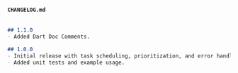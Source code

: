 #### `CHANGELOG.md`

```markdown

## 1.1.0
- Added Dart Doc Comments.

## 1.0.0
- Initial release with task scheduling, prioritization, and error handling.
- Added unit tests and example usage.